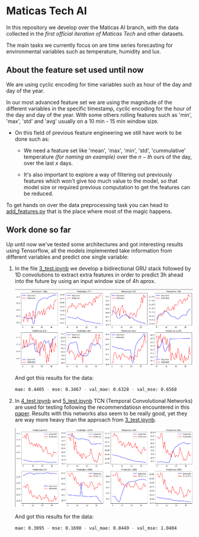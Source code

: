# Maticas Tech AI

In this repository we develop over the Maticas AI branch, with the data collected in the _first official iteration of Maticas Tech_ and other datasets.

The main tasks we currently focus on are time series forecasting for environmental variables such as temperature, humidity and lux. 


## About the feature set used until now

We are using cyclic encoding for time variables such as hour of the day and day of the year.

In our most advanced feature set we are using the magnitude of the different variables in the specific timestamp, cyclic encoding for the hour of the day and day of the year. With some others rolling features such as 'min', 'max', 'std' and 'avg' usually on a 10 min - 15 min window size.

- On this field of previous feature engineering we still have work to be done such as:
    -  We need a feature set like 'mean', 'max', 'min', 'std', 'cummulative' temperature _(for naming an example)_ over the $n-th$  ours of the day, over the last $x$ days. 

    - It's also important to explore a way of filtering out previously features which won't give too much value to the model, so that model size or required previous computation to get the features can be reduced.

To get hands on over the data preprocessing task you can head to [add_features.py](./utils/add_features.py) that is the place where most of the magic happens.

## Work done so far

Up until now we've tested some architectures and got interesting results using Tensorflow, all the models implemented take information from different variables and predict one single variable:

1. In the file [3_test.ipynb](./3_test.ipynb) we develop a bidirectional GRU stack followed by 1D convolutions to extract extra features in order to predict 3h ahead into the future by using an input window size of 4h aprox. 

    ![](./docs/results-GRUs-with-CONV1Ds.png)

    And got this results for the data: 

    ```bash
    mae: 0.4405 - mse: 0.3467 - val_mae: 0.6328 - val_mse: 0.6568
    ```

2. In [4_test.ipynb](./4_test.ipynb) and [5_test.ipynb](./5_test.ipynb) TCN (Temporal Convolutional Networks) are used for testing following the recommendatiosn encountered in this [paper](https://link.springer.com/article/10.1007/s00500-020-04954-0). 
Results with this networks also seem to be really good, yet they are way more heavy than the approach from [3_test.ipynb](./3_test.ipynb).

    ![](./docs/results-simple-TCN-1.png)
    
    And got this results for the data: 

    ```bash
    mae: 0.3095 - mse: 0.1690 - val_mae: 0.8449 - val_mse: 1.0404
    ```